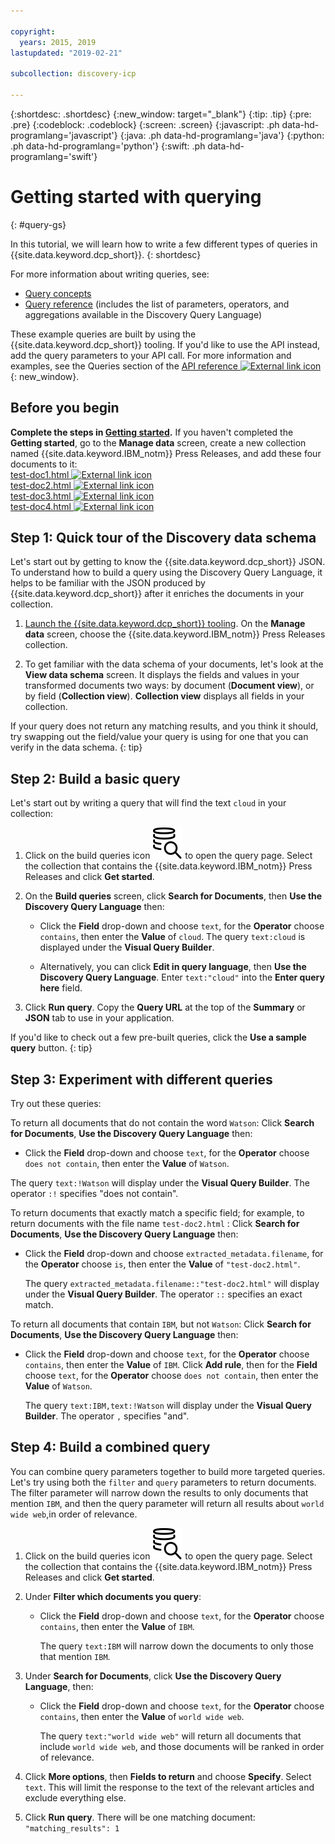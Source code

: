 ```yaml
---

copyright:
  years: 2015, 2019
lastupdated: "2019-02-21"

subcollection: discovery-icp

---
```


{:shortdesc: .shortdesc}
{:new_window: target="_blank"}
{:tip: .tip}
{:pre: .pre}
{:codeblock: .codeblock}
{:screen: .screen}
{:javascript: .ph data-hd-programlang='javascript'}
{:java: .ph data-hd-programlang='java'}
{:python: .ph data-hd-programlang='python'}
{:swift: .ph data-hd-programlang='swift'}

# Getting started with querying
{: #query-gs}

In this tutorial, we will learn how to write a few different types of queries in {{site.data.keyword.dcp_short}}.
{: shortdesc}

For more information about writing queries, see:
- [Query concepts](/docs/services/discovery-icp?topic=discovery-icp-query-concepts)
- [Query reference](/docs/services/discovery-icp?topic=discovery-icp-query-ref) (includes the list of parameters, operators, and aggregations available in the Discovery Query Language)

These example queries are built by using the {{site.data.keyword.dcp_short}} tooling. If you'd like to use the API instead, add the query parameters to your API call. For more information and examples, see the Queries section of the [API reference ![External link icon](../../icons/launch-glyph.svg "External link icon")](https:/{DomainName}/apidocs/discovery-icp){: new_window}.

## Before you begin

**Complete the steps in [Getting started](/docs/services/discovery-icp?topic=discovery-icp-gs-tool).** If you haven't completed the **Getting started**, go to the **Manage data** screen, create a new collection named {{site.data.keyword.IBM_notm}} Press Releases, and add these four documents to it:<br />
<a target="_blank" href="https://watson-developer-cloud.github.io/doc-tutorial-downloads/discovery/test-doc1.html" download>test-doc1.html <img src="../../icons/launch-glyph.svg" alt="External link icon" title="External link icon" class="style-scope doc-content"></a><br />
<a target="_blank" href="https://watson-developer-cloud.github.io/doc-tutorial-downloads/discovery/test-doc2.html" download>test-doc2.html <img src="../../icons/launch-glyph.svg" alt="External link icon" title="External link icon" class="style-scope doc-content"></a><br />
<a target="_blank" href="https://watson-developer-cloud.github.io/doc-tutorial-downloads/discovery/test-doc3.html" download>test-doc3.html <img src="../../icons/launch-glyph.svg" alt="External link icon" title="External link icon" class="style-scope doc-content"></a><br />
<a target="_blank" href="https://watson-developer-cloud.github.io/doc-tutorial-downloads/discovery/test-doc4.html" download>test-doc4.html <img src="../../icons/launch-glyph.svg" alt="External link icon" title="External link icon" class="style-scope doc-content"></a>

## Step 1: Quick tour of the Discovery data schema

Let's start out by getting to know the {{site.data.keyword.dcp_short}} JSON. To understand how to build a query using the Discovery Query Language, it helps to be familiar with the JSON produced by {{site.data.keyword.dcp_short}} after it enriches the documents in your collection.

1.  [Launch the {{site.data.keyword.dcp_short}} tooling](/docs/services/discovery-icp?topic=discovery-icp-gs-tool#launch-the-tooling). On the **Manage data** screen, choose the {{site.data.keyword.IBM_notm}} Press Releases collection.

1.  To get familiar with the data schema of your documents, let's look at the **View data schema** screen. It displays the fields and values in your transformed documents two ways: by document (**Document view**), or by field (**Collection view**). **Collection view** displays all fields in your collection.

If your query does not return any matching results, and you think it should, try swapping out the field/value your query is using for one that you can verify in the data schema.
{: tip}    

## Step 2: Build a basic query

Let's start out by writing a query that will find the text `cloud` in your collection:

1.  Click on the build queries icon ![Query icon](images/search_icon.svg)<!-- {width="20" height="20" style="padding-left:5px;padding-right:5px;"} --> to open the query page. Select the collection that contains the {{site.data.keyword.IBM_notm}} Press Releases and click **Get started**.
1.  On the **Build queries** screen, click **Search for Documents**, then **Use the Discovery Query Language** then:
    - Click the **Field** drop-down and choose `text`, for the **Operator** choose `contains`, then enter the **Value** of `cloud`. The query `text:cloud` is displayed under the **Visual Query Builder**.

    - Alternatively, you can click **Edit in query language**, then **Use the Discovery Query Language**. Enter `text:"cloud"` into the **Enter query here** field.

1.  Click **Run query**. Copy the **Query URL** at the top of the **Summary** or **JSON** tab to use in your application.

If you'd like to check out a few pre-built queries, click the **Use a sample query** button.
{: tip}

## Step 3: Experiment with different queries

Try out these queries:

To return all documents that do not contain the word `Watson`: Click **Search for Documents**, **Use the Discovery Query Language** then:
-  Click the **Field** drop-down and choose `text`, for the **Operator** choose `does not contain`, then enter the **Value** of `Watson`.

The query `text:!Watson` will display under the **Visual Query Builder**. The operator `:!` specifies "does not contain".

To return documents that exactly match a specific field; for example, to return documents with the file name `test-doc2.html` : Click **Search for Documents**, **Use the Discovery Query Language** then:
-  Click the **Field** drop-down and choose `extracted_metadata.filename`, for the **Operator** choose `is`, then enter the **Value** of `"test-doc2.html"`.

   The query `extracted_metadata.filename::"test-doc2.html"` will display under the **Visual Query Builder**. The operator `::` specifies an exact match.

To return all documents that contain `IBM`, but not `Watson`: Click **Search for Documents**, **Use the Discovery Query Language** then:
-  Click the **Field** drop-down and choose `text`, for the **Operator** choose `contains`, then enter the **Value** of `IBM`. Click **Add rule**, then for the **Field** choose `text`, for the **Operator** choose `does not contain`, then enter the **Value** of `Watson`.

   The query `text:IBM,text:!Watson` will display under the **Visual Query Builder**. The operator `,` specifies "and".

## Step 4: Build a combined query

You can combine query parameters together to build more targeted queries. Let's try using both the `filter` and `query` parameters to return documents. The filter parameter will narrow down the results to only documents that mention `IBM`, and then the query parameter will return all results about `world wide web`,in order of relevance.

1.  Click on the build queries icon ![Query icon](images/search_icon.svg)<!-- {width="20" height="20" style="padding-left:5px;padding-right:5px;"} --> to open the query page. Select the collection that contains the {{site.data.keyword.IBM_notm}} Press Releases and click **Get started**.

1.  Under **Filter which documents you query**:
    -  Click the **Field** drop-down and choose `text`, for the **Operator** choose `contains`, then enter the **Value** of `IBM`.

       The query `text:IBM` will narrow down the documents to only those that mention `IBM`.

1.  Under **Search for Documents**, click **Use the Discovery Query Language**, then:
    -  Click the **Field** drop-down and choose `text`, for the **Operator** choose `contains`, then enter the **Value** of `world wide web`.

       The query `text:"world wide web"` will return all documents that include `world wide web`, and those documents will be ranked in order of relevance.

1.  Click **More options**, then **Fields to return** and choose **Specify**. Select `text`. This will limit the response to the text of the relevant articles and exclude everything else.

1.  Click **Run query**. There will be one matching document: `"matching_results": 1`
